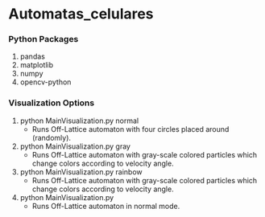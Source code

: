 # Automatas_celulares #

### Python Packages ###
1. pandas
2. matplotlib
3. numpy
4. opencv-python

### Visualization Options ###
1. python MainVisualization.py normal
    - Runs Off-Lattice automaton with four circles placed around (randomly).
2. python MainVisualization.py gray
    - Runs Off-Lattice automaton with gray-scale colored particles which change colors according to velocity angle.
3. python MainVisualization.py rainbow
    - Runs Off-Lattice automaton with gray-scale colored particles which change colors according to velocity angle.
4. python MainVisualization.py
    - Runs Off-Lattice automaton in normal mode.
